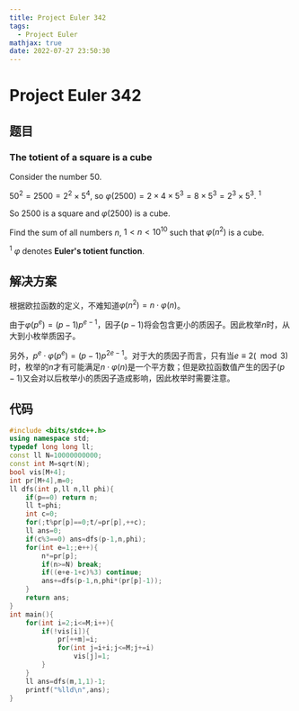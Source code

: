 ```yaml
---
title: Project Euler 342
tags:
  - Project Euler
mathjax: true
date: 2022-07-27 23:50:30
---
```


<escape><!-- more --></escape>

# Project Euler 342

## 题目

### The totient of a square is a cube

Consider the number $50$.

$50^2 = 2500 = 2^2 \times 5^4$, so $\varphi(2500) = 2 \times 4 \times 5^3 = 8 \times 5^3 = 2^3 \times 5^3. \ ^1$

So $2500$ is a square and  $\varphi(2500)$ is a cube.

Find the sum of all numbers $n$, $1 < n < 10^{10}$ such that $\varphi(n^2)$ is a cube.

$^1\ \varphi$ denotes **Euler's totient function**.

## 解决方案

根据欧拉函数的定义，不难知道$\varphi(n^2)=n\cdot\varphi(n)$。

由于$\varphi(p^e)=(p-1)p^{e-1}$，因子$(p-1)$将会包含更小的质因子。因此枚举$n$时，从大到小枚举质因子。

另外，$p^e\cdot \varphi(p^e)=(p-1)p^{2e-1}$。对于大的质因子而言，只有当$e\equiv2(\mod3)$时，枚举的$n$才有可能满足$n\cdot \varphi(n)$是一个平方数；但是欧拉函数值产生的因子$(p-1)$又会对以后枚举小的质因子造成影响，因此枚举时需要注意。

## 代码

```C++
#include <bits/stdc++.h>
using namespace std;
typedef long long ll;
const ll N=10000000000;
const int M=sqrt(N);
bool vis[M+4];
int pr[M+4],m=0;
ll dfs(int p,ll n,ll phi){
    if(p==0) return n;
    ll t=phi;
    int c=0;
    for(;t%pr[p]==0;t/=pr[p],++c);
    ll ans=0;
    if(c%3==0) ans=dfs(p-1,n,phi);
    for(int e=1;;e++){
        n*=pr[p];
        if(n>=N) break;
        if((e+e-1+c)%3) continue;
        ans+=dfs(p-1,n,phi*(pr[p]-1));
    }
    return ans;
}
int main(){
    for(int i=2;i<=M;i++){
        if(!vis[i]){
            pr[++m]=i;
            for(int j=i+i;j<=M;j+=i)
                vis[j]=1;
        }
    }
    ll ans=dfs(m,1,1)-1;
    printf("%lld\n",ans);
}

```
